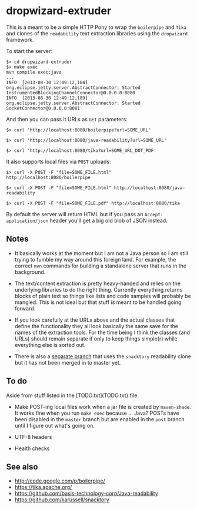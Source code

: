 dropwizard-extruder
==

This is a meant to be a simple HTTP Pony to wrap the `boilerpipe` and `Tika` and
clones of the `readability` text extraction libraries using the `dropwizard`
framework.

To start the server:
   
	$> cd dropwizard-extruder
	$> make exec
	mvn compile exec:java
	...
	INFO  [2013-08-30 12:49:12,184] org.eclipse.jetty.server.AbstractConnector: Started InstrumentedBlockingChannelConnector@0.0.0.0:8080
	INFO  [2013-08-30 12:49:12,189] org.eclipse.jetty.server.AbstractConnector: Started SocketConnector@0.0.0.0:8081

And then you can pass it URLs as `GET` parameters:
  
	$> curl 'http://localhost:8080/boilerpipe?url=SOME_URL'

	$> curl 'http://localhost:8080/java-readability?url=SOME_URL'

	$> curl 'http://localhost:8080/tika?url=SOME_URL_DOT_PDF'

It also supports local files via `POST` uploads:

	$> curl -X POST -F "file=SOME_FILE.html" http://localhost:8080/boilerpipe

	$> curl -X POST -F "file=SOME_FILE.html" http://localhost:8080/java-readability

	$> curl -X POST -F "file=SOME_FILE.pdf" http://localhost:8080/tika 

By default the server will return HTML but if you pass an `Accept:
application/json` header you'll get a big old blob of JSON instead.

Notes
--

* It basically works at the moment but I am not a Java person so I am still trying
  to fumble my way around this foreign land. For example, the correct `mvn`
  commands for building a standalone server that runs in the background.

* The text/content extraction is pretty heavy-handed and relies on the
  underlying libraries to do the right thing. Currently everything returns
  blocks of plain text so things like lists and code samples will probably be
  mangled. This is not ideal but that stuff is meant to be handled going forward.

* If you look carefully at the URLs above and the actual classes that define the
  functionality they all look basically the same save for the names of the
  extraction tools. For the time being I think the classes (and URLs) should
  remain separate if only to keep things simple(r) while everything else is
  sorted out.

* There is also a [separate
branch](https://github.com/straup/dropwizard-extruder/tree/snacktory) that uses
the `snacktory` readability clone but it has not been merged in to master yet.

To do
--

Aside from stuff listed in the [TODO.txt](TODO.txt} file:

* Make POST-ing local files work when a jar file is created by `maven-shade`. It
  works fine when you run `make exec` because ... Java? POSTs have been disabled
  in the `master` branch but are enabled in the `post` branch until I figure out
  what's going on. 

* UTF-8 headers

* Health checks

See also
--

* http://code.google.com/p/boilerpipe/
* https://tika.apache.org/
* https://github.com/basis-technology-corp/Java-readability
* https://github.com/karussell/snacktory
